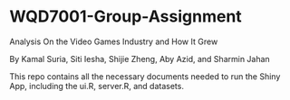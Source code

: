 # WQD7001-Group-Assignment
Analysis On the Video Games Industry and How It Grew

By Kamal Suria, Siti Iesha, Shijie Zheng, Aby Azid, and Sharmin Jahan

This repo contains all the necessary documents needed to run the Shiny App, including the ui.R, server.R, and datasets.

